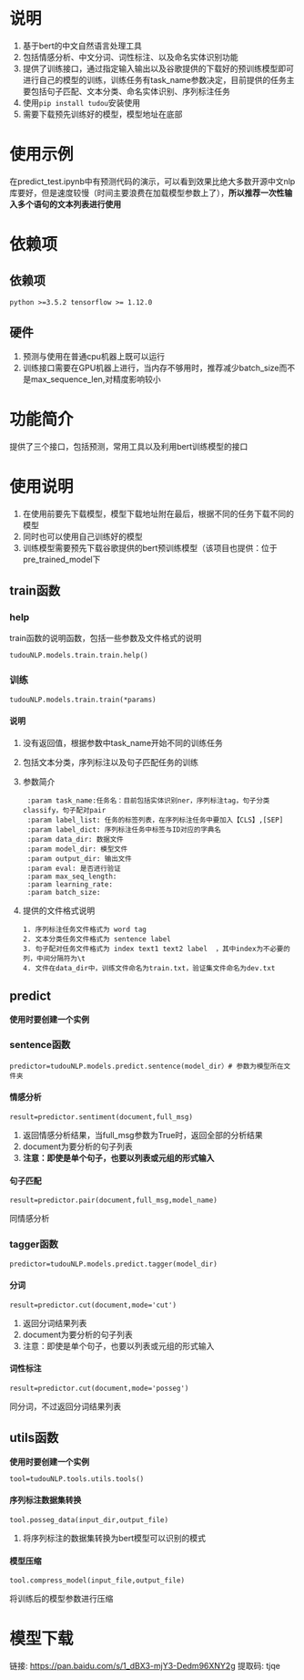 # 说明

1. 基于bert的中文自然语言处理工具
2. 包括情感分析、中文分词、词性标注、以及命名实体识别功能
3. 提供了训练接口，通过指定输入输出以及谷歌提供的下载好的预训练模型即可进行自己的模型的训练，训练任务有task_name参数决定，目前提供的任务主要包括句子匹配、文本分类、命名实体识别、序列标注任务
4. 使用`pip install tudou`安装使用
5. 需要下载预先训练好的模型，模型地址在底部

# 使用示例
在predict_test.ipynb中有预测代码的演示，可以看到效果比绝大多数开源中文nlp库要好，但是速度较慢（时间主要浪费在加载模型参数上了），**所以推荐一次性输入多个语句的文本列表进行使用**

# 依赖项
## 依赖项

`python >=3.5.2
tensorflow >= 1.12.0`
## 硬件
1. 预测与使用在普通cpu机器上既可以运行
2. 训练接口需要在GPU机器上进行，当内存不够用时，推荐减少batch_size而不是max_sequence_len,对精度影响较小

# 功能简介

提供了三个接口，包括预测，常用工具以及利用bert训练模型的接口

# 使用说明

1. 在使用前要先下载模型，模型下载地址附在最后，根据不同的任务下载不同的模型
1. 同时也可以使用自己训练好的模型
1. 训练模型需要预先下载谷歌提供的bert预训练模型（该项目也提供：位于pre_trained_model下

## train函数

### help

train函数的说明函数，包括一些参数及文件格式的说明

`tudouNLP.models.train.train.help()`

### 训练

`tudouNLP.models.train.train(*params)`

#### 说明

1. 没有返回值，根据参数中task_name开始不同的训练任务

1. 包括文本分类，序列标注以及句子匹配任务的训练

1. 参数简介

   ```
    :param task_name:任务名：目前包括实体识别ner，序列标注tag，句子分类classify，句子配对pair
    :param label_list: 任务的标签列表，在序列标注任务中要加入【CLS】,[SEP]
    :param label_dict: 序列标注任务中标签与ID对应的字典名
    :param data_dir: 数据文件
    :param model_dir: 模型文件
    :param output_dir: 输出文件
    :param eval: 是否进行验证
    :param max_seq_length:
    :param learning_rate:
    :param batch_size:
   ```

1. 提供的文件格式说明

   ```
   1. 序列标注任务文件格式为 word tag
   2. 文本分类任务文件格式为 sentence label
   3. 句子配对任务文件格式为 index text1 text2 label  ，其中index为不必要的列，中间分隔符为\t
   4. 文件在data_dir中，训练文件命名为train.txt，验证集文件命名为dev.txt
   ```

## predict

**使用时要创建一个实例**


### sentence函数

`predictor=tudouNLP.models.predict.sentence(model_dir）# 参数为模型所在文件夹`

#### 情感分析

`result=predictor.sentiment(document,full_msg)`

1. 返回情感分析结果，当full_msg参数为True时，返回全部的分析结果
1. document为要分析的句子列表
1. **注意：即使是单个句子，也要以列表或元组的形式输入**

#### 句子匹配

`result=predictor.pair(document,full_msg,model_name)`

同情感分析

### tagger函数

`predictor=tudouNLP.models.predict.tagger(model_dir)`

#### 分词

`result=predictor.cut(document,mode='cut')`

1. 返回分词结果列表
1. document为要分析的句子列表
1. 注意：即使是单个句子，也要以列表或元组的形式输入

#### 词性标注

`result=predictor.cut(document,mode='posseg')`

同分词，不过返回分词结果列表

## utils函数

**使用时要创建一个实例**

`tool=tudouNLP.tools.utils.tools()`

#### 序列标注数据集转换

`tool.posseg_data(input_dir,output_file)`

1. 将序列标注的数据集转换为bert模型可以识别的模式

#### 模型压缩

`tool.compress_model(input_file,output_file)`

将训练后的模型参数进行压缩

# 模型下载

链接: https://pan.baidu.com/s/1_dBX3-mjY3-Dedm96XNY2g     提取码: tjqe 







